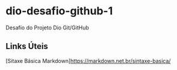 # dio-desafio-github-1
Desafio do Projeto Dio Git/GitHub

## Links Úteis
[Sitaxe Básica Markdown]https://markdown.net.br/sintaxe-basica/
